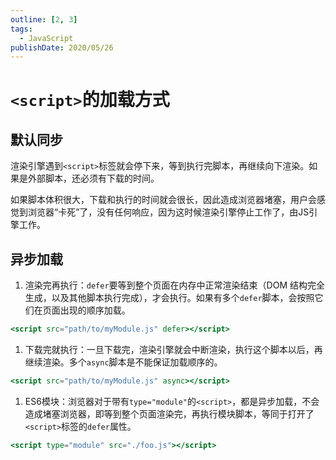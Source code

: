 ```yaml
---
outline: [2, 3]
tags: 
  - JavaScript
publishDate: 2020/05/26
---
```

# `<script>`的加载方式

## 默认同步

渲染引擎遇到`<script>`标签就会停下来，等到执行完脚本，再继续向下渲染。如果是外部脚本，还必须有下载的时间。

如果脚本体积很大，下载和执行的时间就会很长，因此造成浏览器堵塞，用户会感觉到浏览器“卡死”了，没有任何响应，因为这时候渲染引擎停止工作了，由JS引擎工作。

## 异步加载

1. 渲染完再执行：`defer`要等到整个页面在内存中正常渲染结束（DOM 结构完全生成，以及其他脚本执行完成），才会执行。如果有多个`defer`脚本，会按照它们在页面出现的顺序加载。

```jsx
<script src="path/to/myModule.js" defer></script>
```

1. 下载完就执行：一旦下载完，渲染引擎就会中断渲染，执行这个脚本以后，再继续渲染。多个`async`脚本是不能保证加载顺序的。

```jsx
<script src="path/to/myModule.js" async></script>
```

1. ES6模块：浏览器对于带有`type="module"`的`<script>`，都是异步加载，不会造成堵塞浏览器，即等到整个页面渲染完，再执行模块脚本，等同于打开了`<script>`标签的`defer`属性。

```jsx
<script type="module" src="./foo.js"></script>
```